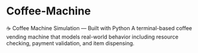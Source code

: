 # Coffee-Machine
☕ Coffee Machine Simulation — Built with Python A terminal-based coffee vending machine that models real-world behavior including resource checking, payment validation, and item dispensing.
